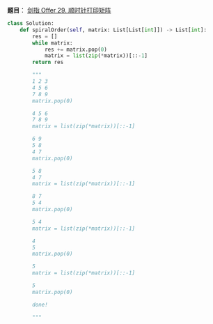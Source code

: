 **题目**：
<a href="https://leetcode-cn.com/problems/shun-shi-zhen-da-yin-ju-zhen-lcof/" target="_blank">剑指 Offer 29. 顺时针打印矩阵</a>


```python
class Solution:
    def spiralOrder(self, matrix: List[List[int]]) -> List[int]:
        res = []
        while matrix:
            res += matrix.pop(0)
            matrix = list(zip(*matrix))[::-1]
        return res

        """
        1 2 3
        4 5 6
        7 8 9
        matrix.pop(0)

        4 5 6
        7 8 9
        matrix = list(zip(*matrix))[::-1]

        6 9
        5 8
        4 7
        matrix.pop(0)

        5 8
        4 7
        matrix = list(zip(*matrix))[::-1]

        8 7
        5 4
        matrix.pop(0)

        5 4
        matrix = list(zip(*matrix))[::-1]

        4
        5
        matrix.pop(0)

        5
        matrix = list(zip(*matrix))[::-1]

        5
        matrix.pop(0)

        done!

        """
```